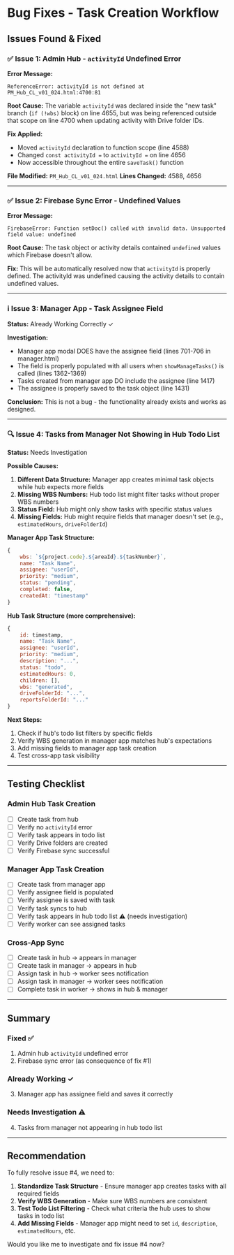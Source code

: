 # Bug Fixes - Task Creation Workflow

## Issues Found & Fixed

### ✅ Issue 1: Admin Hub - `activityId` Undefined Error
**Error Message:**
```
ReferenceError: activityId is not defined at PM_Hub_CL_v01_024.html:4700:81
```

**Root Cause:**
The variable `activityId` was declared inside the "new task" branch (`if (!wbs)` block) on line 4655, but was being referenced outside that scope on line 4700 when updating activity with Drive folder IDs.

**Fix Applied:**
- Moved `activityId` declaration to function scope (line 4588)
- Changed `const activityId =` to `activityId =` on line 4656
- Now accessible throughout the entire `saveTask()` function

**File Modified:** `PM_Hub_CL_v01_024.html`
**Lines Changed:** 4588, 4656

---

### ✅ Issue 2: Firebase Sync Error - Undefined Values
**Error Message:**
```
FirebaseError: Function setDoc() called with invalid data. Unsupported field value: undefined
```

**Root Cause:**
The task object or activity details contained `undefined` values which Firebase doesn't allow.

**Fix:**
This will be automatically resolved now that `activityId` is properly defined. The activityId was undefined causing the activity details to contain undefined values.

---

### ℹ️ Issue 3: Manager App - Task Assignee Field

**Status:** Already Working Correctly ✓

**Investigation:**
- Manager app modal DOES have the assignee field (lines 701-706 in manager.html)
- The field is properly populated with all users when `showManageTasks()` is called (lines 1362-1369)
- Tasks created from manager app DO include the assignee (line 1417)
- The assignee is properly saved to the task object (line 1431)

**Conclusion:** This is not a bug - the functionality already exists and works as designed.

---

### 🔍 Issue 4: Tasks from Manager Not Showing in Hub Todo List

**Status:** Needs Investigation

**Possible Causes:**
1. **Different Data Structure:** Manager app creates minimal task objects while hub expects more fields
2. **Missing WBS Numbers:** Hub todo list might filter tasks without proper WBS numbers
3. **Status Field:** Hub might only show tasks with specific status values
4. **Missing Fields:** Hub might require fields that manager doesn't set (e.g., `estimatedHours`, `driveFolderId`)

**Manager App Task Structure:**
```javascript
{
    wbs: `${project.code}.${areaId}.${taskNumber}`,
    name: "Task Name",
    assignee: "userId",
    priority: "medium",
    status: "pending",
    completed: false,
    createdAt: "timestamp"
}
```

**Hub Task Structure (more comprehensive):**
```javascript
{
    id: timestamp,
    name: "Task Name",
    assignee: "userId",
    priority: "medium",
    description: "...",
    status: "todo",
    estimatedHours: 0,
    children: [],
    wbs: "generated",
    driveFolderId: "...",
    reportsFolderId: "..."
}
```

**Next Steps:**
1. Check if hub's todo list filters by specific fields
2. Verify WBS generation in manager app matches hub's expectations
3. Add missing fields to manager app task creation
4. Test cross-app task visibility

---

## Testing Checklist

### Admin Hub Task Creation
- [ ] Create task from hub
- [ ] Verify no `activityId` error
- [ ] Verify task appears in todo list
- [ ] Verify Drive folders are created
- [ ] Verify Firebase sync successful

### Manager App Task Creation
- [ ] Create task from manager app
- [ ] Verify assignee field is populated
- [ ] Verify assignee is saved with task
- [ ] Verify task syncs to hub
- [ ] Verify task appears in hub todo list ⚠️ (needs investigation)
- [ ] Verify worker can see assigned tasks

### Cross-App Sync
- [ ] Create task in hub → appears in manager
- [ ] Create task in manager → appears in hub
- [ ] Assign task in hub → worker sees notification
- [ ] Assign task in manager → worker sees notification
- [ ] Complete task in worker → shows in hub & manager

---

## Summary

### Fixed ✅
1. Admin hub `activityId` undefined error
2. Firebase sync error (as consequence of fix #1)

### Already Working ✓
3. Manager app has assignee field and saves it correctly

### Needs Investigation ⚠️
4. Tasks from manager not appearing in hub todo list

---

## Recommendation

To fully resolve issue #4, we need to:

1. **Standardize Task Structure** - Ensure manager app creates tasks with all required fields
2. **Verify WBS Generation** - Make sure WBS numbers are consistent
3. **Test Todo List Filtering** - Check what criteria the hub uses to show tasks in todo list
4. **Add Missing Fields** - Manager app might need to set `id`, `description`, `estimatedHours`, etc.

Would you like me to investigate and fix issue #4 now?
